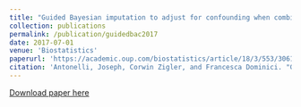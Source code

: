 ```yaml
---
title: "Guided Bayesian imputation to adjust for confounding when combining heterogeneous data sources in comparative effectiveness research."
collection: publications
permalink: /publication/guidedbac2017
date: 2017-07-01
venue: 'Biostatistics'
paperurl: 'https://academic.oup.com/biostatistics/article/18/3/553/3061319'
citation: 'Antonelli, Joseph, Corwin Zigler, and Francesca Dominici. "Guided Bayesian imputation to adjust for confounding when combining heterogeneous data sources in comparative effectiveness research." Biostatistics 18.3 (2017): 553-568.'
---
```


[Download paper here](https://jantonelli111.github.io/files/2017-Biostat-GBAC.pdf)
